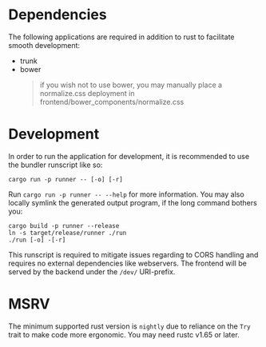 # Dependencies
The following applications are required in addition to rust to facilitate smooth development:

 * trunk
 * bower
   >if you wish not to use bower, you may manually place a normalize.css deployment in frontend/bower_components/normalize.css
# Development
In order to run the application for development, it is recommended to use the bundler runscript like so:

`cargo run -p runner -- [-o] [-r]`

Run `cargo run -p runner -- --help` for more information. You may also locally symlink the generated output program, if the long command bothers you: 
```
cargo build -p runner --release
ln -s target/release/runner ./run
./run [-o] -[-r]
```
This runscript is required to mitigate issues regarding to CORS handling and requires no external dependencies like webservers. The frontend will be served by the backend under the `/dev/` URI-prefix.
# MSRV
The minimum supported rust version is `nightly` due to reliance on the `Try` trait to make code more ergonomic. You may need rustc v1.65 or later.